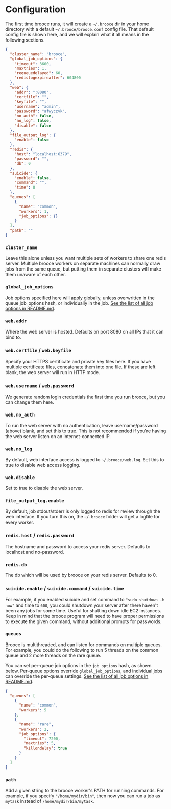 # Configuration
The first time brooce runs, it will create a `~/.brooce` dir in your home directory with a default `~/.brooce/brooce.conf` config file. That default config file is shown here, and we will explain what it all means in the following sections.

```json
{
  "cluster_name": "brooce",
  "global_job_options": {
    "timeout": 3600,
    "maxtries": 1,
    "requeuedelayed": 60,
    "redislogexpireafter": 604800
  },
  "web": {
    "addr": ":8080",
    "certfile": "",
    "keyfile": "",
    "username": "admin",
    "password": "afwyczvk",
    "no_auth": false,
    "no_log": false,
    "disable": false
  },
  "file_output_log": {
    "enable": false
  },
  "redis": {
    "host": "localhost:6379",
    "password": "",
    "db": 0
  },
  "suicide": {
    "enable": false,
    "command": "",
    "time": 0
  },
  "queues": [
    {
      "name": "common",
      "workers": 1,
      "job_options": {}
    }
  ],
  "path": ""
}
```

### `cluster_name`
Leave this alone unless you want multiple sets of workers to share one redis server. Multiple brooce workers on separate machines can normally draw jobs from the same queue, but putting them in separate clusters will make them unaware of each other.

### `global_job_options`
Job options specified here will apply globally, unless overwritten in the queue job_options hash, or individually in the job. [See the list of all job options in README.md](README.md#job-options).
 
### `web.addr`
Where the web server is hosted. Defaults on port 8080 on all IPs that it can bind to.
 
### `web.certfile` / `web.keyfile`
Specify your HTTPS certificate and private key files here. If you have multiple certificate files, concatenate them into one file. If these are left blank, the web server will run in HTTP mode.
 
### `web.username` / `web.password`
We generate random login credentials the first time you run brooce, but you can change them here.
 
### `web.no_auth`
To run the web server with no authentication, leave username/password (above) blank, and set this to true. This is not recommended if you're having the web server listen on an internet-connected IP.
 
### `web.no_log`
By default, web interface access is logged to `~/.brooce/web.log`. Set this to true to disable web access logging.
 
### `web.disable`
Set to true to disable the web server.
 
### `file_output_log.enable`
By default, job stdout/stderr is only logged to redis for review through the web interface. If you turn this on, the `~/.brooce` folder will get a logfile for every worker.

### `redis.host` / `redis.password`
The hostname and password to access your redis server. Defaults to localhost and no-password.

### `redis.db`
The db which will be used by brooce on your redis server. Defaults to 0.

### `suicide.enable` / `suicide.command` / `suicide.time`
For example, if you enabled suicide and set command to `"sudo shutdown -h now"` and time to `600`, you could shutdown your server after there haven't been any jobs for some time. Useful for shutting down idle EC2 instances. Keep in mind that the brooce program will need to have proper permissions to execute the given command, without additional prompts for passwords.

### `queues`
Brooce is multithreaded, and can listen for commands on multiple queues. For example, you could do the following to run 5 threads on the common queue and 2 more threads on the rare queue.

You can set per-queue job options in the `job_options` hash, as shown below. Per-queue options override `global_job_options`, and individual jobs can override the per-queue settings. [See the list of all job options in README.md](README.md#job-options).

```json
{
  "queues": [
    {
      "name": "common",
      "workers": 5
    },
    {
      "name": "rare",
      "workers": 2,
      "job_options": {
        "timeout": 7200,
        "maxtries": 5,
        "killondelay": true
      }
    }
  ]
}
```

### `path`
Add a given string to the brooce worker's PATH for running commands. For example, if you specify `"/home/mydir/bin"`, then now you can run a job as `mytask` instead of `/home/mydir/bin/mytask`.
 
